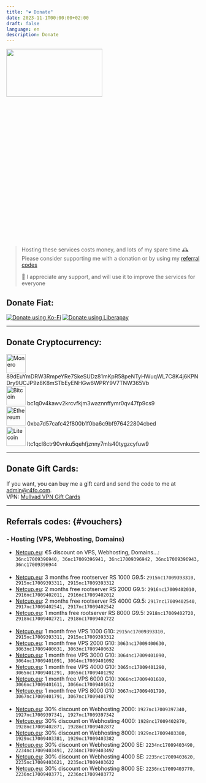 ```yaml
---
title: "❤️ Donate"
date: 2023-11-1T00:00:00+02:00
draft: false
language: en
description: Donate
---
```


<div style="width: 1000px; height: 500px;">
    <img src="/images/donate.png" width="50%" height="50%">
</div>

> Hosting these services costs money, and lots of my spare time 🕰️<br>
> Please consider supporting me with a donation or by using my <a href="https://r4fo.com/donate#vouchers">referral codes</a> <br>
>
> 🙏 I appreciate any support, and will use it to improve the services for everyone

## Donate Fiat:
[![Donate using Ko-Fi](/images/kofi.svg)](https://ko-fi.com/r4focom)
[![Donate using Liberapay](/images/liberapay.svg)](https://liberapay.com/r4fo.com/donate)

<hr>

## Donate Cryptocurrency:
<img src="/images/icons/monero.svg" alt="Monero" width="50"/> 89dEuYmDRW3RmpeYRe7SkeSUDz81mKpR58peNTyHWuqWL7C8K4j6KPNDry9UCJP9z8K8mSTbEyENHGw6WPRY9V7TNW365Vb <br>
<img src="/images/icons/bitcoin.svg" alt="Bitcoin" width="50"/> bc1q0v4kawv2krcvfkjm3waznnffymr0qv47fp9cs9 <br>
<img src="/images/icons/ethereum.svg" alt="Ethereum" width="50"/> 0xba7d57cafc42f800b1f0ba6c9bf976422804cbed <br>
<img src="/images/icons/litecoin.svg" alt="Litecoin" width="50"/> ltc1qcl8ctr90vnku5qehfjznny7mls40tygzcyfuw9 <br>

<hr>

## Donate Gift Cards:
If you want, you can buy me a gift card and send the code to me at admin@r4fo.com. <br>
VPN: <a href="https://mullvad.net/help/partnerships-and-resellers/">Mullvad VPN Gift Cards</a>

<hr>

## Referrals codes: {#vouchers}
### - Hosting (VPS, Webhosting, Domains)

<ul>
<li><a href="https://netcup.eu/">Netcup.eu</a>: €5 discount on VPS, Webhosting, Domains...: <code>36nc17009396940, 36nc17009396941, 36nc17009396942, 36nc17009396943, 36nc17009396944</code> </li>
<br>
<li><a href="https://netcup.eu/">Netcup.eu</a>: 3 months free rootserver RS 1000 G9.5: <code>2915nc17009393310, 2915nc17009393311, 2915nc17009393312</code> </li>
<li><a href="https://netcup.eu/">Netcup.eu</a>: 2 months free rootserver RS 2000 G9.5: <code>2916nc17009402010, 2916nc17009402011, 2916nc17009402012</code> </li>
<li><a href="https://netcup.eu/">Netcup.eu</a>: 2 months free rootserver RS 4000 G9.5: <code>2917nc17009402540, 2917nc17009402541, 2917nc17009402542</code> </li>
<li><a href="https://netcup.eu/">Netcup.eu</a>: 1 months free rootserver RS 8000 G9.5: <code>2918nc17009402720, 2918nc17009402721, 2918nc17009402722</code> </li>
<br>
<li><a href="https://netcup.eu/">Netcup.eu</a>: 1 month free VPS 1000 G10: <code>2915nc17009393310, 2915nc17009393311, 2915nc17009393312</code> </li>
<li><a href="https://netcup.eu/">Netcup.eu</a>: 1 month free VPS 2000 G10: <code>3063nc17009400630, 3063nc17009400631, 3063nc17009400632</code> </li>
<li><a href="https://netcup.eu/">Netcup.eu</a>: 1 month free VPS 3000 G10: <code>3064nc17009401090, 3064nc17009401091, 3064nc17009401092</code> </li>
<li><a href="https://netcup.eu/">Netcup.eu</a>: 1 month free VPS 4000 G10: <code>3065nc17009401290, 3065nc17009401291, 3065nc17009401292</code> </li>
<li><a href="https://netcup.eu/">Netcup.eu</a>: 1 month free VPS 6000 G10: <code>3066nc17009401610, 3066nc17009401611, 3066nc17009401612</code> </li>
<li><a href="https://netcup.eu/">Netcup.eu</a>: 1 month free VPS 8000 G10: <code>3067nc17009401790, 3067nc17009401791, 3067nc17009401792</code> </li>
<br>
<li><a href="https://netcup.eu/">Netcup.eu</a>: 30% discount on Webhosting 2000: <code>1927nc17009397340, 1927nc17009397341, 1927nc17009397342</code> </li>
<li><a href="https://netcup.eu/">Netcup.eu</a>: 30% discount on Webhosting 4000: <code>1928nc17009402870, 1928nc17009402871, 1928nc17009402872</code> </li>
<li><a href="https://netcup.eu/">Netcup.eu</a>: 30% discount on Webhosting 8000: <code>1929nc17009403380, 1929nc17009403381, 1929nc17009403382</code> </li>
<li><a href="https://netcup.eu/">Netcup.eu</a>: 30% discount on Webhosting 2000 SE: <code>2234nc17009403490, 2234nc17009403491, 2234nc17009403492</code> </li>
<li><a href="https://netcup.eu/">Netcup.eu</a>: 30% discount on Webhosting 4000 SE: <code>2235nc17009403620, 2235nc17009403621, 2235nc17009403622</code> </li>
<li><a href="https://netcup.eu/">Netcup.eu</a>: 30% discount on Webhosting 8000 SE: <code>2236nc17009403770, 2236nc17009403771, 2236nc17009403772</code> </li>
</ul>